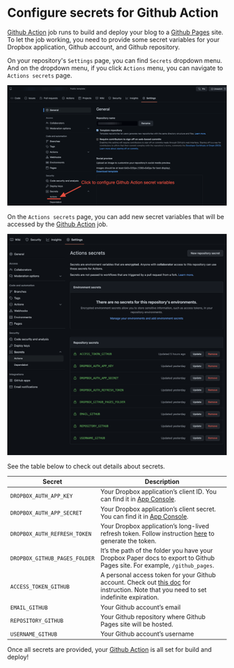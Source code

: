 # Configure secrets for Github Action
[Github Action] job runs to build and deploy your blog to a [Github Pages] site.
To let the job working, you need to provide some secret variables for your Dropbox
application, Github account, and Github repository.

On your repository's `Settings` page, you can find `Secrets` dropdown menu.
And on the dropdown menu, if you click `Actions` menu, you can navigate to `Actions secrets` page.

<p align="center">
    <img src="github-action-secrets.png" width="640">
</p>

On the `Actions secrets` page, you can add new secret variables that will
be accessed by the [Github Action] job.

<p align="center">
    <img src="github-action-secrets-2.png" width="640">
</p>

See the table below to check out details about secrets.

| Secret                        | Description                                                                                                                                                           |
| ----------------------------- |-----------------------------------------------------------------------------------------------------------------------------------------------------------------------|
| `DROPBOX_AUTH_APP_KEY`        | Your Dropbox application’s client ID. You can find it in [App Console].                                                                                               |
| `DROPBOX_AUTH_APP_SECRET`     | Your Dropbox application’s client secret. You can find it in [App Console].                                                                                           |
| `DROPBOX_AUTH_REFRESH_TOKEN`  | Your Dropbox application’s long-lived refresh token. Follow instruction [here](refresh-token.md) to generate the token.                                               |
| `DROPBOX_GITHUB_PAGES_FOLDER` | It’s the path of the folder you have your Dropbox Paper docs to export to Github Pages site. For example, `/github_pages`.                                            |
| `ACCESS_TOKEN_GITHUB`         | A personal access token for your Github account. Check out [this doc][Github Personal Access Token] for instruction. Note that you need to set indefinite expiration. |
| `EMAIL_GITHUB`                | Your Github account’s email                                                                                                                                           |
| `REPOSITORY_GITHUB`           | Your Github repository where Github Pages site will be hosted.                                                                                                        |
| `USERNAME_GITHUB`             | Your Github account’s username                                                                                                                                        |

Once all secrets are provided, your [Github Action] is all set for build and deploy!

[Github Pages]: https://pages.github.com
[Github Action]: https://github.com/features/actions
[App Console]: https://www.dropbox.com/developers/apps
[Github Personal Access Token]: https://docs.github.com/en/authentication/keeping-your-account-and-data-secure/creating-a-personal-access-token

